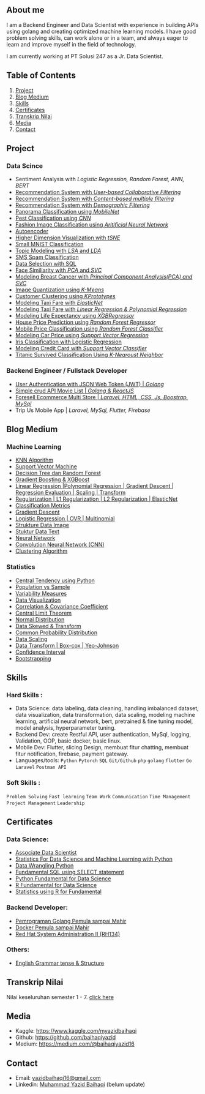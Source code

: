 ## About me

I am a Backend Engineer and Data Scientist with experience in building APIs using golang and creating optimized machine learning models. I have good problem solving skills, can work alone or in a team, and always eager to learn and improve myself in the field of technology.  

I am currently working at PT Solusi 247 as a Jr. Data Scientist.

## Table of Contents

1. [Project](https://github.com/baihaqiyazid/portfolio?tab=readme-ov-file#project)
2. [Blog Medium](https://github.com/baihaqiyazid/portfolio?tab=readme-ov-file#blog-medium)
3. [Skills](https://github.com/baihaqiyazid/portfolio?tab=readme-ov-file#skills)
4. [Certificates](https://github.com/baihaqiyazid/portfolio?tab=readme-ov-file#certificates)
5. [Transkrip Nilai](https://github.com/baihaqiyazid/portfolio?tab=readme-ov-file#transkrip-nilai)
6. [Media](https://github.com/baihaqiyazid/portfolio?tab=readme-ov-file#media)
7. [Contact](https://github.com/baihaqiyazid/portfolio?tab=readme-ov-file#contact)

## Project
  
### Data Scince
- Sentiment Analysis with *Logistic Regression, Random Forest, ANN, BERT*
- [Recommendation System with *User-based Collaborative Filtering*](https://www.kaggle.com/myazidbaihaqi/user-based-collaborative-filtering)
- [Recommendation System with *Content-based multiple filtering*](https://www.kaggle.com/myazidbaihaqi/content-based-multiple-filtering)
- [Recommendation System with *Demographic Filtering*](https://www.kaggle.com/myazidbaihaqi/demographic-filtering)
- [Panorama Classification using *MobileNet*](https://www.kaggle.com/myazidbaihaqi/panorama-classification-using-mobilenet)
- [Pest Classification using *CNN*](https://www.kaggle.com/myazidbaihaqi/pest-classification-using-cnn)
- [Fashion Image Classification using *Aritificial Neural Network*](https://www.kaggle.com/myazidbaihaqi/fashion-image-classification-using-neural-network)
- [Autoencoder](https://www.kaggle.com/myazidbaihaqi/autoencoder)
- [Higher Dimension Visualization with *tSNE*](https://www.kaggle.com/myazidbaihaqi/higher-dimension-visualization-with-tsne)
- [Small MNIST Classification](https://www.kaggle.com/code/myazidbaihaqi/small-mnist-classification)
- [Topic Modeling with *LSA* and *LDA*](https://www.kaggle.com/myazidbaihaqi/topic-modeling-with-lsa-and-lda)
- [SMS Spam Classification](https://www.kaggle.com/myazidbaihaqi/sms-spam-classification)
- [Data Selection with SQL](https://medium.com/@baihaqiyazid16/seleksi-data-dengan-sql-669bf443cf90)
- [Face Similiarity with *PCA* and *SVC*](https://www.kaggle.com/myazidbaihaqi/face-similiarity-with-pca-and-svc)
- [Modeling Breast Cancer with *Principal Component Analysis(PCA) and SVC*](https://www.kaggle.com/myazidbaihaqi/modeling-breast-cancer-with-pca)
- [Image Quantization using *K-Means*](https://www.kaggle.com/myazidbaihaqi/image-quantization-using-k-means)
- [Customer Clustering using *KPrototypes*](https://www.kaggle.com/code/myazidbaihaqi/customer-clustering)
- [Modeling Taxi Fare with *ElasticNet*](https://www.kaggle.com/code/myazidbaihaqi/taxi-fare-with-elasticnet)
- [Modeling Taxi Fare with *Linear Regression & Polynomial Regression*](https://www.kaggle.com/myazidbaihaqi/modeling-taxi-fare-with-lr-polynomial-regression)
- [Modeling Life Expectancy using *XGBRegressor*](https://www.kaggle.com/myazidbaihaqi/modeling-life-expectancy-using-xgbregressor)
- [House Price Prediction using *Random Forest Regressor*](https://www.kaggle.com/myazidbaihaqi/house-price-prediction-using-rfregressor)
- [Mobile Price Classification using *Random Forest Classifier*](https://www.kaggle.com/myazidbaihaqi/mobile-price-classification-using-rfc)
- [Modeling Car Price using *Support Vector Regression*](https://www.kaggle.com/myazidbaihaqi/modeling-car-price-using-svr)
- [Iris Classification with Logistic Regression](https://www.kaggle.com/code/myazidbaihaqi/iris-classification-with-logistic-regression)
- [Modeling Credit Card with *Support Vector Classifier*](https://www.kaggle.com/myazidbaihaqi/modeling-credit-card-with-svc)
- [Titanic Survived Classification Using *K-Nearoust Neighbor*](https://www.kaggle.com/code/myazidbaihaqi/titanic-survived-prediction-using-knn)

### Backend Engineer / Fullstack Developer
- [User Authentication with JSON Web Token (JWT) | *Golang*](https://github.com/baihaqiyazid/golang-jwt)
- [Simple crud API Movie List | *Golang & ReactJS*](https://github.com/baihaqiyazid/movie-app-using-golang-and-react)
- [Foresell Ecommerce Multi Store | *Laravel, HTML, CSS, Js, Boostrap, MySql*](https://github.com/baihaqiyazid/project-foresell)
- Trip Us Mobile App | *Laravel, MySql, Flutter, Firebase*
  
## Blog Medium

### Machine Learning
- [KNN Algorithm](https://medium.com/@baihaqiyazid16/knn-algorithm-5870ea3f57fa)
- [Support Vector Machine](https://medium.com/@baihaqiyazid16/support-vector-machine-cbb9571307b)
- [Decision Tree dan Random Forest](https://medium.com/@baihaqiyazid16/decision-tree-dan-random-forest-7107515bdba6)
- [Gradient Boosting & XGBoost](https://medium.com/@baihaqiyazid16/gradient-boosting-xgboost-1be43528a196)
- [Linear Regression |Polynomial Regression | Gradient Descent | Regression Evaluation | Scaling | Transform](https://medium.com/@baihaqiyazid16/linear-regression-gradient-descent-regression-metrics-7931a370cea6)
- [Regularization | L1 Regularization | L2 Regularization | ElasticNet](https://medium.com/@baihaqiyazid16/regularization-l1-regularization-l2-regularization-elasticnet-bb5a83366acb)
- [Classification Metrics](https://medium.com/@baihaqiyazid16/classification-metrics-3014ae23aba4)
- [Gradient Descent](https://medium.com/@baihaqiyazid16/gradient-descent-5db01eed9411)
- [Logistic Regression | OVR | Multinomial](https://medium.com/@baihaqiyazid16/logistic-regression-ovr-multinomial-531483978b2d)
- [Strukture Data Image](https://medium.com/@baihaqiyazid16/strukture-data-image-cf10ba32e9fe)
- [Stuktur Data Text](https://medium.com/@baihaqiyazid16/stuktur-data-text-cc47f251d650)
- [Neural Network](https://medium.com/@baihaqiyazid16/neural-network-6a7888477e54)
- [Convolution Neural Network (CNN)](https://medium.com/@baihaqiyazid16/convolution-neural-network-cnn-1e5e2518c776)
- [Clustering Algorithm](https://medium.com/@baihaqiyazid16/clustering-algorithm-1c80e18afa29)

### Statistics

- [Central Tendency using Python](https://medium.com/@baihaqiyazid16/mean-weighted-mean-median-using-python-8fbc02d76d2c)
- [Population vs Sample](https://medium.com/@baihaqiyazid16/population-vs-sample-755993f01779)
- [Variability Measures](https://medium.com/@baihaqiyazid16/variability-measure-4ee8290ba7c8)
- [Data Visualization](https://medium.com/@baihaqiyazid16/box-plots-a60d2bf34c1a)
- [Correlation & Covariance Coefficient](https://medium.com/@baihaqiyazid16/correlation-covariance-coefficient-1b4e0217c4eb)
- [Central Limit Theorem](https://medium.com/@baihaqiyazid16/central-limit-theorem-7e6caffcb52c)
- [Normal Distribution](https://medium.com/@baihaqiyazid16/normal-distribution-f0916c04311c)
- [Data Skewed & Transform](https://medium.com/@baihaqiyazid16/skewed-data-transform-dc6584cd3d31)
- [Common Probability Distribution](https://medium.com/@baihaqiyazid16/common-probability-distribution-8560d7b056b2)
- [Data Scaling](https://medium.com/@baihaqiyazid16/data-scaling-3669f475790a)
- [Data Transform | Box-cox | Yeo-Johnson](https://medium.com/@baihaqiyazid16/data-transform-box-cox-yeo-johnson-2fd28735e5e)
- [Confidence Interval](https://medium.com/@baihaqiyazid16/confidence-interval-4d68b9c6d071)
- [Bootstrapping](https://medium.com/@baihaqiyazid16/bootstrapping-8e030cceb244)

## Skills

### Hard Skills : 
- Data Science: data labeling, data cleaning, handling imbalanced dataset, data visualization, data transformation, data scaling, modeling machine learning, artificial neural network, bert, pretrained & fine tuning model, model analysis, hyperparameter tuning.
- Backend Dev: create Restful API, user authentication, MySql, logging, Validation, OOP, basic docker, basic linux.
- Mobile Dev: Flutter, slicing Design, membuat fitur chatting, membuat fitur notification, firebase, payment gateway.   
- Languages/tools: `Python` `Pytorch` `SQL` `Git/Github` `php` `golang` `flutter` `Go` `Laravel` `Postman API` 

### Soft Skills   : 
`Problem Solving` `Fast learning` `Team Work` `Communication` `Time Management` `Project Management` `Leadership`

## Certificates

### Data Science: 
- [Associate Data Scientist ](https://drive.google.com/file/d/1QfOwQSQd1F4lrK7eJbNli4s1r7BMmgcs/view)
- [Statistics For Data Science and Machine Learning with Python](https://drive.google.com/file/d/1hfjfUBUBYXdE2bPsbd4OfN_Blo6Ax4Lq/view)
- [Data Wrangling Python](https://drive.google.com/file/d/1Qw4R9S1mbtmxwk7iQ3cdZ1a2Nis4Pgas/view)
- [Fundamental SQL using SELECT statement](https://drive.google.com/file/d/19ApG-dc6gCsTCvzGIeTR-y8lXiNzBH6H/view)
- [Python Fundamental for Data Science](https://drive.google.com/file/d/1UX_4DanaU6LYR8KfWLxlIngMSxmjJB_V/view)
- [R Fundamental for Data Science](https://drive.google.com/file/d/1XGFNEZ96hwDjc15faFIPrmiqbznK3n3v/view)
- [Statistics using R for Fundamental](https://drive.google.com/file/d/1hqFCxkb8CcO0qjmKYluhVFk0BoVeLnXx/view)

### Backend Developer:
- [Pemrograman Golang Pemula sampai Mahir](https://drive.google.com/file/d/1Uab4St2Ve8H5as0a6OflgKYkrCdjyq_V/view?usp=sharing)
- [Docker Pemula sampai Mahir](https://drive.google.com/file/d/1MFzWN9WDgr_r83PfgNmZ_EvLhWP7xXxF/view?usp=sharing)
- [Red Hat System Administration II (RH134)](https://drive.google.com/file/d/17ntrK76bd928sV5lzNkt9EutBl-B8zBO/view?usp=drive_link)

### Others:
- [English Grammar tense & Structure](https://drive.google.com/file/d/1ZQVSXUWjhxaPeDbca7aTr_W48WS7p-0j/view)

## Transkrip Nilai
Nilai keseluruhan semester 1 - 7. [click here](https://drive.google.com/file/d/1YRv2e7R2DpqWSAxRhTlYo9zVABRY1P6Q/view?usp=drive_link)

## Media
- Kaggle: https://www.kaggle.com/myazidbaihaqi
- Github: https://github.com/baihaqiyazid
- Medium: https://medium.com/@baihaqiyazid16

## Contact
- Email: yazidbaihaqi16@gmail.com
- Linkedin: [Muhammad Yazid Baihaqi](https://www.linkedin.com/in/muhammad-yazid-baihaqi/) (belum update)

